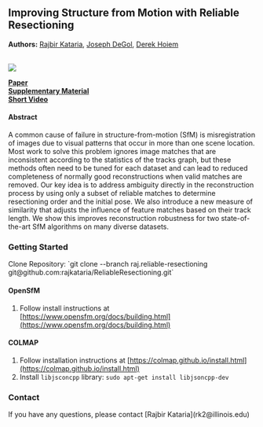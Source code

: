 
<h2>Improving Structure from Motion with Reliable Resectioning</h2>

<b>Authors:</b> [Rajbir Kataria](https://rajbirkataria.com/), [Joseph DeGol](http://www.josephdegol.com/), [Derek Hoiem](http://dhoiem.cs.illinois.edu/) <br/><br/>

![](Improving%20Structure%20from%20Motion%20with%20Reliable%20Resectioning%20-%20Main%20Result.gif)

[<b>Paper</b>](https://github.com/rajkataria/ReliableResectioning/blob/raj.reliable-resectioning/Improving%20Structure%20from%20Motion%20with%20Reliable%20Resectioning.pdf) <br/>
[<b>Supplementary Material</b>](https://github.com/rajkataria/ReliableResectioning/blob/raj.reliable-resectioning/Improving%20Structure%20from%20Motion%20with%20Reliable%20Resectioning%20-%20Supplementary%20Material.pdf) <br/>
[<b>Short Video</b>](https://www.youtube.com/watch?v=xQcfrIVomIc)
<br/>

<h4>Abstract</h4>
A common cause of failure in structure-from-motion (SfM) is misregistration of images due to visual patterns that occur in more than one scene location. Most work to solve this problem ignores image matches that are inconsistent according to the statistics of the tracks graph, but these methods often need to be tuned for each dataset and can lead to reduced completeness of normally good reconstructions when valid matches are removed. Our key idea is to address ambiguity directly in the reconstruction process by using only a subset of reliable matches to determine resectioning order and the initial pose. We also introduce a new measure of similarity that adjusts the influence of feature matches based on their track length. We show this improves reconstruction robustness for two state-of-the-art SfM algorithms on many diverse datasets.

<h3>Getting Started</h3>
<!-- `git clone https://github.com/NVlabs/planercnn.git`
`git clone --branch <branchname> <remote-repo-url> -->
Clone Repository: `git clone --branch raj.reliable-resectioning git@github.com:rajkataria/ReliableResectioning.git`

<h4>OpenSfM</h4>

1.  Follow install instructions at [https://www.opensfm.org/docs/building.html](https://www.opensfm.org/docs/building.html)


<h4>COLMAP</h4>

1.  Follow installation instructions at [https://colmap.github.io/install.html](https://colmap.github.io/install.html)
2.  Install `libjsconcpp` library: ```sudo apt-get install libjsoncpp-dev```


<h3>Contact</h3>
If you have any questions, please contact [Rajbir Kataria](rk2@illinois.edu)